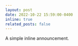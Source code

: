 ```yaml
---
layout: post
date: 2022-10-22 15:59:00-0400
inline: true
related_posts: false
---
```


A simple inline announcement.
